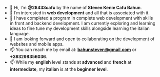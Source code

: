 - 👋 Hi, I’m <b>@28433cafu</b> by the name of <b>Steven Kenie Cafu Bahun</b>.
- 👀 I’m interested in <b>web development</b> and all that is associated with it.
- 🌱 I have completed a program in complete web development with skills in front and backend development. I am currently exploring and learning ideas to fine tune my development skills alongside learning the italian language.
- 💞️ I am looking forward and open to collaborating on the development of websites and mobile apps.
- 📫 You can reach me by email at: <b>bahunsteven@gmail.com</b> or <b>+393298356036</b>.
- 📫 While my <b>english</b> level stands at <b>advanced</b> and <b>french</b> at <b>intermediate</b>, my <b>italian</b> is at the <b>beginner level</b>.  


<!---
28433cafu/28433cafu is a ✨ special ✨ repository because its `README.md` (this file) appears on your GitHub profile.
You can click the Preview link to take a look at your changes.
--->

